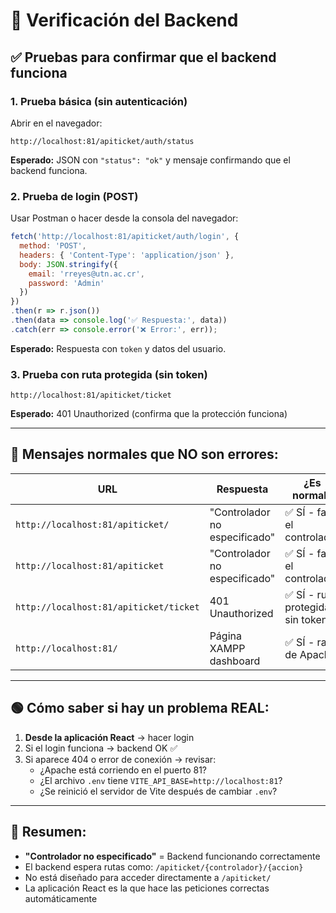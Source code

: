# 🧪 Verificación del Backend

## ✅ Pruebas para confirmar que el backend funciona

### 1. **Prueba básica (sin autenticación)**
Abrir en el navegador:
```
http://localhost:81/apiticket/auth/status
```
**Esperado:** JSON con `"status": "ok"` y mensaje confirmando que el backend funciona.

### 2. **Prueba de login (POST)**
Usar Postman o hacer desde la consola del navegador:

```javascript
fetch('http://localhost:81/apiticket/auth/login', {
  method: 'POST',
  headers: { 'Content-Type': 'application/json' },
  body: JSON.stringify({
    email: 'rreyes@utn.ac.cr',
    password: 'Admin'
  })
})
.then(r => r.json())
.then(data => console.log('✅ Respuesta:', data))
.catch(err => console.error('❌ Error:', err));
```

**Esperado:** Respuesta con `token` y datos del usuario.

### 3. **Prueba con ruta protegida (sin token)**
```
http://localhost:81/apiticket/ticket
```
**Esperado:** 401 Unauthorized (confirma que la protección funciona)

---

## 🔴 Mensajes normales que NO son errores:

| URL | Respuesta | ¿Es normal? |
|-----|-----------|-------------|
| `http://localhost:81/apiticket/` | "Controlador no especificado" | ✅ SÍ - falta el controlador |
| `http://localhost:81/apiticket` | "Controlador no especificado" | ✅ SÍ - falta el controlador |
| `http://localhost:81/apiticket/ticket` | 401 Unauthorized | ✅ SÍ - ruta protegida sin token |
| `http://localhost:81/` | Página XAMPP dashboard | ✅ SÍ - raíz de Apache |

---

## 🟢 Cómo saber si hay un problema REAL:

1. **Desde la aplicación React** → hacer login
2. Si el login funciona → backend OK ✅
3. Si aparece 404 o error de conexión → revisar:
   - ¿Apache está corriendo en el puerto 81?
   - ¿El archivo `.env` tiene `VITE_API_BASE=http://localhost:81`?
   - ¿Se reinició el servidor de Vite después de cambiar `.env`?

---

## 📝 Resumen:

- **"Controlador no especificado"** = Backend funcionando correctamente
- El backend espera rutas como: `/apiticket/{controlador}/{accion}`
- No está diseñado para acceder directamente a `/apiticket/`
- La aplicación React es la que hace las peticiones correctas automáticamente
